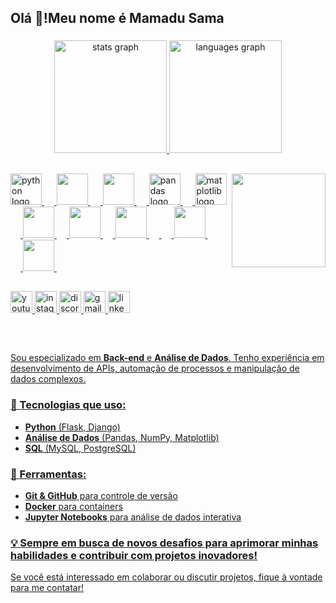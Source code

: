 <h2 align="left">Olá 👋!Meu nome é Mamadu Sama</h2>

###

<div align="center">
  <a href="https://github.com/mamadusama/mamadusama">
  <img src="https://github-readme-stats.vercel.app/api?username=mamadusama&hide_title=false&hide_rank=false&show_icons=true&include_all_commits=true&count_private=true&disable_animations=false&theme=dracula&locale=en&hide_border=false" height="180em" alt="stats graph"  />
  <img src="https://github-readme-stats.vercel.app/api/top-langs?username=mamadusama&locale=en&hide_title=false&layout=compact&card_width=320&langs_count=5&theme=dracula&hide_border=false" height="180em" alt="languages graph"  />
</div>


<img align="right" height="150" src="https://i.imgflip.com/65efzo.gif"  />

##

<div align="left">
  <img src="https://cdn.jsdelivr.net/gh/devicons/devicon/icons/python/python-original.svg" height="50" alt="python logo"  />
  <img width="16" />
 <img src="https://devicon-website.vercel.app/api/django/plain.svg?color=%230042C1"  height="50"></img>
  <img width="16" />
  <img src="https://devicon-website.vercel.app/api/flask/original.svg?color=%23FFFFFF"  height="50"></img>
  <img width="16" />
  <img src="https://cdn.jsdelivr.net/gh/devicons/devicon/icons/pandas/pandas-original.svg" height="50" alt="pandas logo"  />
  <img width="16" />
  <img src="https://cdn.jsdelivr.net/gh/devicons/devicon/icons/matplotlib/matplotlib-original.svg" height="50" alt="matplotlib logo"  />
   <img width="16" />
  <img src="https://devicon-website.vercel.app/api/numpy/original.svg" height="50"></img>
    <img width="16" />
  <img src="https://devicon-website.vercel.app/api/sqlite/original.svg"  height="50"></img>
  <img width="16" />
  <img src="https://devicon-website.vercel.app/api/postgresql/original-wordmark.svg" height="50"></img>
  <img width="16" />
  <img width="16" />
  <img src="https://devicon-website.vercel.app/api/firebase/plain.svg" height="50"></img>
  <img width="16" />
  <img width="16" />
  <img src="https://devicon-website.vercel.app/api/git/original.svg"  height="50"></img>
  <img width="16" />
  
</div>

##

<div align="left">
  <img src="https://img.shields.io/static/v1?message=Youtube&logo=youtube&label=&color=FF0000&logoColor=white&labelColor=&style=for-the-badge" height="35" alt="youtube logo"  />
  <img src="https://img.shields.io/static/v1?message=Instagram&logo=instagram&label=&color=E4405F&logoColor=white&labelColor=&style=for-the-badge" height="35" alt="instagram logo"  />

  <img src="https://img.shields.io/static/v1?message=Discord&logo=discord&label=&color=7289DA&logoColor=white&labelColor=&style=for-the-badge" height="35" alt="discord logo"  />
  <img src="https://img.shields.io/static/v1?message=Gmail&logo=gmail&label=&color=D14836&logoColor=white&labelColor=&style=for-the-badge" height="35" alt="gmail logo"  />
  <img src="https://img.shields.io/static/v1?message=LinkedIn&logo=linkedin&label=&color=0077B5&logoColor=white&labelColor=&style=for-the-badge" height="35" alt="linkedin logo"  />
</div>

##

<br clear="both">




Sou especializado em **Back-end** e **Análise de Dados**. Tenho experiência em desenvolvimento de APIs, automação de processos e manipulação de dados complexos.

### 🚀 Tecnologias que uso:
- **Python** (Flask, Django)
- **Análise de Dados** (Pandas, NumPy, Matplotlib)
- **SQL** (MySQL, PostgreSQL)

### 🔧 Ferramentas:
- **Git & GitHub** para controle de versão
- **Docker** para containers
- **Jupyter Notebooks** para análise de dados interativa

### 💡 Sempre em busca de novos desafios para aprimorar minhas habilidades e contribuir com projetos inovadores!

Se você está interessado em colaborar ou discutir projetos, fique à vontade para me contatar!
   






